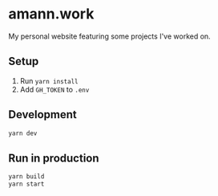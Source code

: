 # amann.work

My personal website featuring some projects I've worked on.

## Setup

1. Run `yarn install`
2. Add `GH_TOKEN` to `.env`

## Development

```sh
yarn dev
```

## Run in production

```sh
yarn build
yarn start
```


